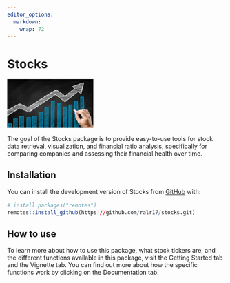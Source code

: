 ```yaml
---
editor_options: 
  markdown: 
    wrap: 72
---
```


# Stocks

<img src="man/figures/Stocks.png" width="200"/>

<!-- badges: start -->

<!-- badges: end -->



The goal of the Stocks package is to provide easy-to-use tools for stock
data retrieval, visualization, and financial ratio analysis,
specifically for comparing companies and assessing their financial
health over time.

## Installation

You can install the development version of Stocks from
[GitHub](https://github.com/ralr17/stocks.git) with:

``` r
# install.packages("remotes")
remotes::install_github(https://github.com/ralr17/stocks.git)
```

## How to use

To learn more about how to use this package, what stock tickers are, and
the different functions available in this package, visit the Getting Started tab and the Vignette tab. You can find out more about
how the specific functions work by clicking on the Documentation tab. 

